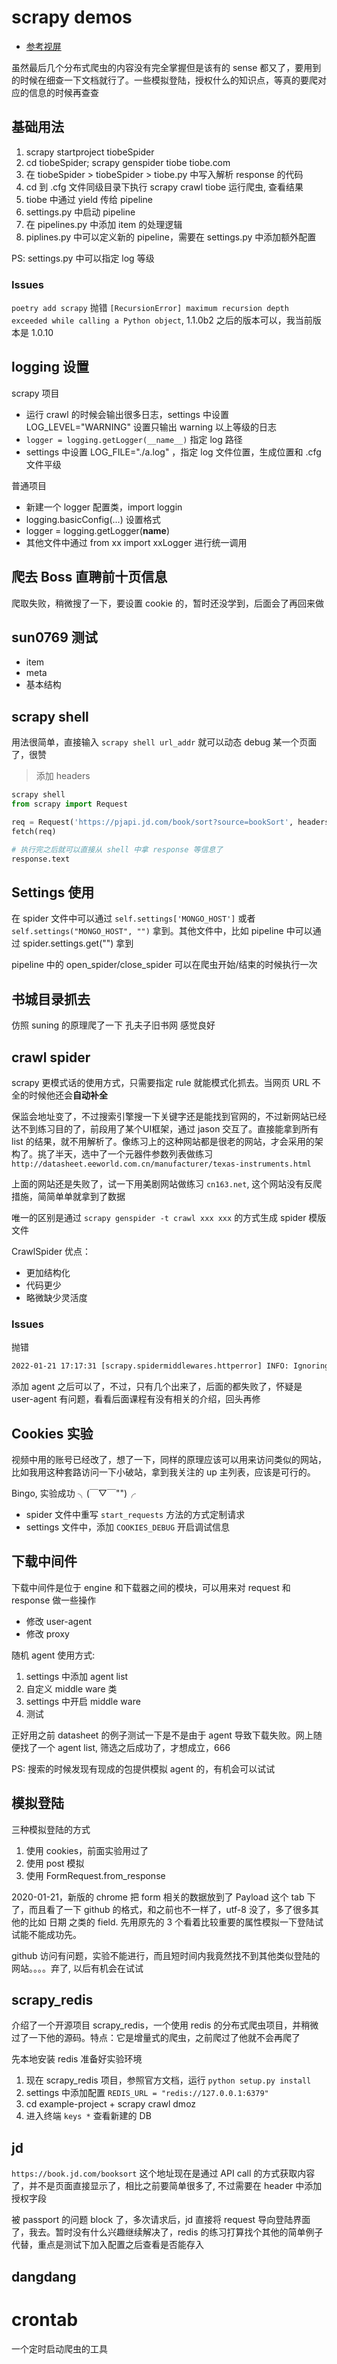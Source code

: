 # scrapy demos

* [参考视屏](https://www.bilibili.com/video/BV1yf4y1B7S8)

虽然最后几个分布式爬虫的内容没有完全掌握但是该有的 sense 都又了，要用到的时候在细查一下文档就行了。一些模拟登陆，授权什么的知识点，等真的要爬对应的信息的时候再查查

## 基础用法

1. scrapy startproject tiobeSpider
2. cd tiobeSpider; scrapy genspider tiobe tiobe.com
3. 在 tiobeSpider > tiobeSpider > tiobe.py 中写入解析 response 的代码
4. cd 到 .cfg 文件同级目录下执行 scrapy crawl tiobe 运行爬虫, 查看结果
5. tiobe 中通过 yield 传给 pipeline
6. settings.py 中启动 pipeline
7. 在 pipelines.py 中添加 item 的处理逻辑
8. piplines.py 中可以定义新的 pipeline，需要在 settings.py 中添加额外配置

PS: settings.py 中可以指定 log 等级

### Issues

`poetry add scrapy` 抛错 `[RecursionError] maximum recursion depth exceeded while calling a Python object`, 1.1.0b2 之后的版本可以，我当前版本是 1.0.10

## logging 设置

scrapy 项目

* 运行 crawl 的时候会输出很多日志，settings 中设置 LOG_LEVEL="WARNING" 设置只输出 warning 以上等级的日志
* `logger = logging.getLogger(__name__)` 指定 log 路径
* settings 中设置 LOG_FILE="./a.log" ，指定 log 文件位置，生成位置和 .cfg 文件平级

普通项目

* 新建一个 logger 配置类，import loggin
* logging.basicConfig(...) 设置格式
* logger = logging.getLogger(__name__)
* 其他文件中通过 from xx import xxLogger 进行统一调用

## 爬去 Boss 直聘前十页信息

爬取失败，稍微搜了一下，要设置 cookie 的，暂时还没学到，后面会了再回来做

## sun0769 测试

* item
* meta
* 基本结构

## scrapy shell

用法很简单，直接输入 `scrapy shell url_addr` 就可以动态 debug 某一个页面了，很赞

> 添加 headers
```python
scrapy shell
from scrapy import Request

req = Request('https://pjapi.jd.com/book/sort?source=bookSort', headers={"referer":"https://book.jd.com/", "authority":"pjapi.jd.com"})
fetch(req)

# 执行完之后就可以直接从 shell 中拿 response 等信息了
response.text
```

## Settings 使用

在 spider 文件中可以通过 `self.settings['MONGO_HOST']` 或者 `self.settings("MONGO_HOST", "")` 拿到。其他文件中，比如 pipeline 中可以通过 spider.settings.get("") 拿到

pipeline 中的 open_spider/close_spider 可以在爬虫开始/结束的时候执行一次

## 书城目录抓去

仿照 suning 的原理爬了一下 孔夫子旧书网 感觉良好

## crawl spider

scrapy 更模式话的使用方式，只需要指定 rule 就能模式化抓去。当网页 URL 不全的时候他还会**自动补全**

保监会地址变了，不过搜索引擎搜一下关键字还是能找到官网的，不过新网站已经达不到练习目的了，前段用了某个UI框架，通过 jason 交互了。直接能拿到所有 list 的结果，就不用解析了。像练习上的这种网站都是很老的网站，才会采用的架构了。挑了半天，选中了一个元器件参数列表做练习 `http://datasheet.eeworld.com.cn/manufacturer/texas-instruments.html`

上面的网站还是失败了，试一下用美剧网站做练习 `cn163.net`, 这个网站没有反爬措施，简简单单就拿到了数据

唯一的区别是通过 `scrapy genspider -t crawl xxx xxx` 的方式生成 spider 模版文件

CrawlSpider 优点：

* 更加结构化
* 代码更少
* 略微缺少灵活度

### Issues

抛错 

```txt
2022-01-21 17:17:31 [scrapy.spidermiddlewares.httperror] INFO: Ignoring response <403 http://datasheet.eeworld.com.cn/manufacturer/texas-instruments.html>: HTTP status code is not handled or not allowed
```

添加 agent 之后可以了，不过，只有几个出来了，后面的都失败了，怀疑是 user-agent 有问题，看看后面课程有没有相关的介绍，回头再修

## Cookies 实验

视频中用的账号已经改了，想了一下，同样的原理应该可以用来访问类似的网站，比如我用这种套路访问一下小破站，拿到我关注的 up 主列表，应该是可行的。

Bingo, 实验成功 ╮(￣▽￣"")╭

* spider 文件中重写 `start_requests` 方法的方式定制请求
* settings 文件中，添加 `COOKIES_DEBUG` 开启调试信息

## 下载中间件

下载中间件是位于 engine 和下载器之间的模块，可以用来对 request 和 response 做一些操作

* 修改 user-agent
* 修改 proxy

随机 agent 使用方式:

1. settings 中添加 agent list
2. 自定义 middle ware 类
3. settings 中开启 middle ware
4. 测试

正好用之前 datasheet 的例子测试一下是不是由于 agent 导致下载失败。网上随便找了一个 agent list, 筛选之后成功了，才想成立，666

PS: 搜索的时候发现有现成的包提供模拟 agent 的，有机会可以试试

## 模拟登陆

三种模拟登陆的方式

1. 使用 cookies，前面实验用过了
2. 使用 post 模拟
3. 使用 FormRequest.from_response

2020-01-21，新版的 chrome 把 form 相关的数据放到了 Payload 这个 tab 下了，而且看了一下 github 的格式，和之前也不一样了，utf-8 没了，多了很多其他的比如 日期 之类的 field. 先用原先的 3 个看着比较重要的属性模拟一下登陆试试能不能成功先。

github 访问有问题，实验不能进行，而且短时间内我竟然找不到其他类似登陆的网站。。。。弃了, 以后有机会在试试

## scrapy_redis

介绍了一个开源项目 scrapy_redis，一个使用 redis 的分布式爬虫项目，并稍微过了一下他的源码。特点：它是增量式的爬虫，之前爬过了他就不会再爬了

先本地安装 redis 准备好实验环境

1. 现在 scrapy_redis 项目，参照官方文档，运行 `python setup.py install`
2. settings 中添加配置 `REDIS_URL = "redis://127.0.0.1:6379"`
3. cd example-project + scrapy crawl dmoz
4. 进入终端 `keys *` 查看新建的 DB

## jd

`https://book.jd.com/booksort` 这个地址现在是通过 API call 的方式获取内容了，并不是页面直接显示了，相比之前要简单很多了, 不过需要在 header 中添加授权字段

被 passport 的问题 block 了，多次请求后，jd 直接将 request 导向登陆界面了，我去。暂时没有什么兴趣继续解决了，redis 的练习打算找个其他的简单例子代替，重点是测试下加入配置之后查看是否能存入

## dangdang

# crontab

一个定时启动爬虫的工具


